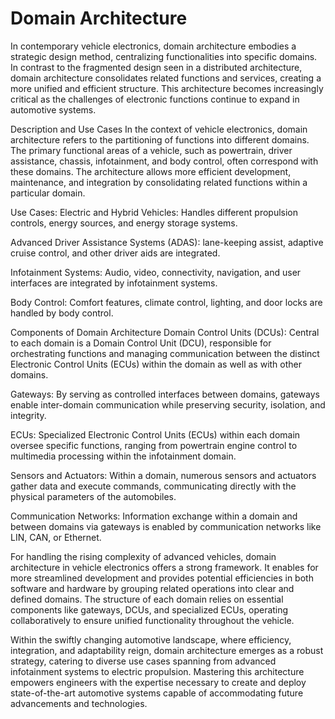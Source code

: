 # Domain Architecture

In contemporary vehicle electronics, domain architecture embodies a strategic design method, centralizing functionalities into specific domains. In contrast to the fragmented design seen in a distributed architecture, domain architecture consolidates related functions and services, creating a more unified and efficient structure. This architecture becomes increasingly critical as the challenges of electronic functions continue to expand in automotive systems.

Description and Use Cases
In the context of vehicle electronics, domain architecture refers to the partitioning of functions into different domains. The primary functional areas of a vehicle, such as powertrain, driver assistance, chassis, infotainment, and body control, often correspond with these domains. The architecture allows more efficient development, maintenance, and integration by consolidating related functions within a particular domain.

Use Cases:
Electric and Hybrid Vehicles: Handles different propulsion controls, energy sources, and energy storage systems.

Advanced Driver Assistance Systems (ADAS): lane-keeping assist, adaptive cruise control, and other driver aids are integrated.

Infotainment Systems: Audio, video, connectivity, navigation, and user interfaces are integrated by infotainment systems.

Body Control: Comfort features, climate control, lighting, and door locks are handled by body control.

Components of Domain Architecture
Domain Control Units (DCUs): Central to each domain is a Domain Control Unit (DCU), responsible for orchestrating functions and managing communication between the distinct Electronic Control Units (ECUs) within the domain as well as with other domains.

Gateways: By serving as controlled interfaces between domains, gateways enable inter-domain communication while preserving security, isolation, and integrity.

ECUs: Specialized Electronic Control Units (ECUs) within each domain oversee specific functions, ranging from powertrain engine control to multimedia processing within the infotainment domain.

Sensors and Actuators: Within a domain, numerous sensors and actuators gather data and execute commands, communicating directly with the physical parameters of the automobiles.

Communication Networks: Information exchange within a domain and between domains via gateways is enabled by communication networks like LIN, CAN, or Ethernet.

For handling the rising complexity of advanced vehicles, domain architecture in vehicle electronics offers a strong framework. It enables for more streamlined development and provides potential efficiencies in both software and hardware by grouping related operations into clear and defined domains. The structure of each domain relies on essential components like gateways, DCUs, and specialized ECUs, operating collaboratively to ensure unified functionality throughout the vehicle.

Within the swiftly changing automotive landscape, where efficiency, integration, and adaptability reign, domain architecture emerges as a robust strategy, catering to diverse use cases spanning from advanced infotainment systems to electric propulsion. Mastering this architecture empowers engineers with the expertise necessary to create and deploy state-of-the-art automotive systems capable of accommodating future advancements and technologies.
